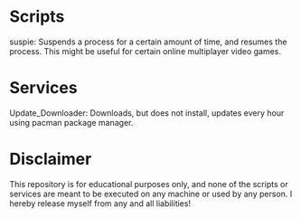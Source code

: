 # Scripts
suspie: Suspends a process for a certain amount of time, and resumes the process.  This might be useful for certain online multiplayer video games.

# Services
Update_Downloader: Downloads, but does not install, updates every hour using pacman package manager.

# Disclaimer
This repository is for educational purposes only, and none of the scripts or services are meant to be executed on any machine or used by any person.  I hereby release myself from any and all liabilities!
